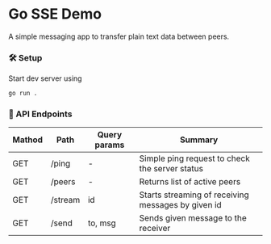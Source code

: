 # Go SSE Demo

A simple messaging app to transfer plain text data between peers.

### 🛠️ Setup
Start dev server using 
```bash
go run .
```

### 📃 API Endpoints
| Mathod | Path | Query params | Summary |
| ------------ | ------------ | ------------ | ------------ |
| GET | /ping | - | Simple ping request to check the server status |
| GET | /peers | - | Returns list of active peers |
| GET | /stream | id | Starts streaming of receiving messages by given id |
| GET | /send | to, msg | Sends given message to the receiver |
